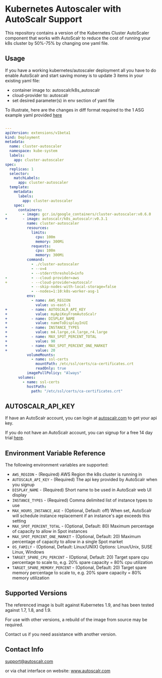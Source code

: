 # Kubernetes Autoscaler with AutoScalr Support


This repository contains a version of the Kubernetes Cluster AutoScaler component that works with AutoScalr to reduce the cost of running your k8s cluster by 50%-75% by changing one yaml file.

## Usage

If you have a working kubernetes/autoscaler deployment all you have to do enable AutoScalr and start saving money 
is to update 3 items in your existing yaml file:

- container image to: autoscalr/k8s_autoscalr
- cloud-provider to: autoscalr
- set desired parameter(s) in env section of yaml file

To illustrate, here are the changes in diff format required to the 1 ASG example yaml provided [here](https://github.com/kubernetes/autoscaler/blob/master/cluster-autoscaler/cloudprovider/aws/README.md#1-asg-setup-min-1-max-10-asg-name-k8s-worker-asg-1)


```yaml

---
apiVersion: extensions/v1beta1
kind: Deployment
metadata:
  name: cluster-autoscaler
  namespace: kube-system
  labels:
    app: cluster-autoscaler
spec:
  replicas: 1
  selector:
    matchLabels:
      app: cluster-autoscaler
  template:
    metadata:
      labels:
        app: cluster-autoscaler
    spec:
      containers:
-       - image: gcr.io/google_containers/cluster-autoscaler:v0.6.0        
+       - image: autoscalr/k8s_autoscalr:v0.3.1
          name: cluster-autoscaler
          resources:
            limits:
              cpu: 100m
              memory: 300Mi
            requests:
              cpu: 100m
              memory: 300Mi
          command:
            - ./cluster-autoscaler
            - --v=4
            - --stderrthreshold=info
-           - --cloud-provider=aws
+           - --cloud-provider=autoscalr
            - --skip-nodes-with-local-storage=false
            - --nodes=1:10:k8s-worker-asg-1
          env:
            - name: AWS_REGION
              value: us-east-1
+           - name: AUTOSCALR_API_KEY
+             value: myApiKeyFromAutoScalr
+           - name: DISPLAY_NAME
+             value: nameToDisplayInUI
+           - name: INSTANCE_TYPES
+             value: m4.large,c4.large,r4.large
+           - name: MAX_SPOT_PERCENT_TOTAL
+             value: 90
+           - name: MAX_SPOT_PERCENT_ONE_MARKET
+             value: 20
          volumeMounts:
            - name: ssl-certs
              mountPath: /etc/ssl/certs/ca-certificates.crt
              readOnly: true
          imagePullPolicy: "Always"
      volumes:
        - name: ssl-certs
          hostPath:
            path: "/etc/ssl/certs/ca-certificates.crt"
```

## AUTOSCALR_API_KEY

If have an AutoScalr account, you can login at [autoscalr.com](https://app.autoscalr.com) to get your api key.

If you do not have an AutoScalr account, you can signup for a free 14 day trial [here](https://aws.amazon.com/marketplace/pp/B074N1N5QM).

## Environment Variable Reference

The following environment variables are supported:

* `AWS_REGION` - (Required) AWS Region the k8s cluster is running in
* `AUTOSCALR_API_KEY` - (Required) The api key provided by AutoScalr when you signup
* `DISPLAY_NAME` - (Required) Short name to be used in AutoScalr web UI display
* `INSTANCE_TYPES` - (Required) Comma delimited list of instance types to use
* `MAX_HOURS_INSTANCE_AGE` - (Optional, Default: off) When set, AutoScalr will schedule instance replacement if an instance's age exceeds this setting
* `MAX_SPOT_PERCENT_TOTAL` - (Optional, Default: 80) Maximum percentage of capacity to allow in Spot instances
* `MAX_SPOT_PERCENT_ONE_MARKET` - (Optional, Default: 20) Maximum percentage of capacity to allow in a single Spot market
* `OS_FAMILY` - (Optional, Default: Linux/UNIX) Options: Linux/Unix, SUSE Linux, Windows
* `TARGET_SPARE_CPU_PERCENT` - (Optional, Default: 20) Target spare cpu percentage to scale to, e.g. 20% spare capacity = 80% cpu utilization
* `TARGET_SPARE_MEMORY_PERCENT` - (Optional, Default: 20) Target spare memory percentage to scale to, e.g. 20% spare capacity = 80% memory utilization

## Supported Versions

The referenced image is built against Kubernetes 1.9, and has been tested against 1.7, 1.8, and 1.9.

For use with other versions, a rebuild of the image from source may be required.

Contact us if you need assistance with another version.

## Contact Info

support@autoscalr.com

or via chat interface on website: www.autoscalr.com




